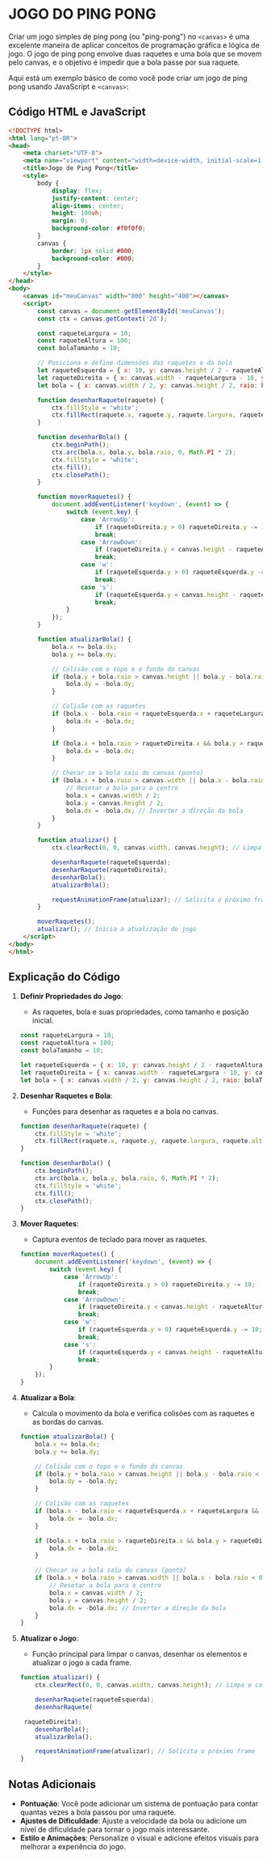 # JOGO DO PING PONG
Criar um jogo simples de ping pong (ou "ping-pong") no `<canvas>` é uma excelente maneira de aplicar conceitos de programação gráfica e lógica de jogo. O jogo de ping pong envolve duas raquetes e uma bola que se movem pelo canvas, e o objetivo é impedir que a bola passe por sua raquete.

Aqui está um exemplo básico de como você pode criar um jogo de ping pong usando JavaScript e `<canvas>`:

## Código HTML e JavaScript
```html
<!DOCTYPE html>
<html lang="pt-BR">
<head>
    <meta charset="UTF-8">
    <meta name="viewport" content="width=device-width, initial-scale=1.0">
    <title>Jogo de Ping Pong</title>
    <style>
        body {
            display: flex;
            justify-content: center;
            align-items: center;
            height: 100vh;
            margin: 0;
            background-color: #f0f0f0;
        }
        canvas {
            border: 1px solid #000;
            background-color: #000;
        }
    </style>
</head>
<body>
    <canvas id="meuCanvas" width="800" height="400"></canvas>
    <script>
        const canvas = document.getElementById('meuCanvas');
        const ctx = canvas.getContext('2d');

        const raqueteLargura = 10;
        const raqueteAltura = 100;
        const bolaTamanho = 10;

        // Posiciona e define dimensões das raquetes e da bola
        let raqueteEsquerda = { x: 10, y: canvas.height / 2 - raqueteAltura / 2, largura: raqueteLargura, altura: raqueteAltura };
        let raqueteDireita = { x: canvas.width - raqueteLargura - 10, y: canvas.height / 2 - raqueteAltura / 2, largura: raqueteLargura, altura: raqueteAltura };
        let bola = { x: canvas.width / 2, y: canvas.height / 2, raio: bolaTamanho / 2, dx: 5, dy: 3 };

        function desenharRaquete(raquete) {
            ctx.fillStyle = 'white';
            ctx.fillRect(raquete.x, raquete.y, raquete.largura, raquete.altura);
        }

        function desenharBola() {
            ctx.beginPath();
            ctx.arc(bola.x, bola.y, bola.raio, 0, Math.PI * 2);
            ctx.fillStyle = 'white';
            ctx.fill();
            ctx.closePath();
        }

        function moverRaquetes() {
            document.addEventListener('keydown', (event) => {
                switch (event.key) {
                    case 'ArrowUp':
                        if (raqueteDireita.y > 0) raqueteDireita.y -= 10;
                        break;
                    case 'ArrowDown':
                        if (raqueteDireita.y < canvas.height - raqueteAltura) raqueteDireita.y += 10;
                        break;
                    case 'w':
                        if (raqueteEsquerda.y > 0) raqueteEsquerda.y -= 10;
                        break;
                    case 's':
                        if (raqueteEsquerda.y < canvas.height - raqueteAltura) raqueteEsquerda.y += 10;
                        break;
                }
            });
        }

        function atualizarBola() {
            bola.x += bola.dx;
            bola.y += bola.dy;

            // Colisão com o topo e o fundo do canvas
            if (bola.y + bola.raio > canvas.height || bola.y - bola.raio < 0) {
                bola.dy = -bola.dy;
            }

            // Colisão com as raquetes
            if (bola.x - bola.raio < raqueteEsquerda.x + raqueteLargura && bola.y > raqueteEsquerda.y && bola.y < raqueteEsquerda.y + raqueteAltura) {
                bola.dx = -bola.dx;
            }

            if (bola.x + bola.raio > raqueteDireita.x && bola.y > raqueteDireita.y && bola.y < raqueteDireita.y + raqueteAltura) {
                bola.dx = -bola.dx;
            }

            // Checar se a bola saiu do canvas (ponto)
            if (bola.x + bola.raio > canvas.width || bola.x - bola.raio < 0) {
                // Resetar a bola para o centro
                bola.x = canvas.width / 2;
                bola.y = canvas.height / 2;
                bola.dx = -bola.dx; // Inverter a direção da bola
            }
        }

        function atualizar() {
            ctx.clearRect(0, 0, canvas.width, canvas.height); // Limpa o canvas

            desenharRaquete(raqueteEsquerda);
            desenharRaquete(raqueteDireita);
            desenharBola();
            atualizarBola();

            requestAnimationFrame(atualizar); // Solicita o próximo frame
        }

        moverRaquetes();
        atualizar(); // Inicia a atualização do jogo
    </script>
</body>
</html>
```

## Explicação do Código
1. **Definir Propriedades do Jogo**:
   - As raquetes, bola e suas propriedades, como tamanho e posição inicial.
   ```javascript
   const raqueteLargura = 10;
   const raqueteAltura = 100;
   const bolaTamanho = 10;

   let raqueteEsquerda = { x: 10, y: canvas.height / 2 - raqueteAltura / 2, largura: raqueteLargura, altura: raqueteAltura };
   let raqueteDireita = { x: canvas.width - raqueteLargura - 10, y: canvas.height / 2 - raqueteAltura / 2, largura: raqueteLargura, altura: raqueteAltura };
   let bola = { x: canvas.width / 2, y: canvas.height / 2, raio: bolaTamanho / 2, dx: 5, dy: 3 };
   ```

2. **Desenhar Raquetes e Bola**:
   - Funções para desenhar as raquetes e a bola no canvas.
   ```javascript
   function desenharRaquete(raquete) {
       ctx.fillStyle = 'white';
       ctx.fillRect(raquete.x, raquete.y, raquete.largura, raquete.altura);
   }

   function desenharBola() {
       ctx.beginPath();
       ctx.arc(bola.x, bola.y, bola.raio, 0, Math.PI * 2);
       ctx.fillStyle = 'white';
       ctx.fill();
       ctx.closePath();
   }
   ```

3. **Mover Raquetes**:
   - Captura eventos de teclado para mover as raquetes.
   ```javascript
   function moverRaquetes() {
       document.addEventListener('keydown', (event) => {
           switch (event.key) {
               case 'ArrowUp':
                   if (raqueteDireita.y > 0) raqueteDireita.y -= 10;
                   break;
               case 'ArrowDown':
                   if (raqueteDireita.y < canvas.height - raqueteAltura) raqueteDireita.y += 10;
                   break;
               case 'w':
                   if (raqueteEsquerda.y > 0) raqueteEsquerda.y -= 10;
                   break;
               case 's':
                   if (raqueteEsquerda.y < canvas.height - raqueteAltura) raqueteEsquerda.y += 10;
                   break;
           }
       });
   }
   ```

4. **Atualizar a Bola**:
   - Calcula o movimento da bola e verifica colisões com as raquetes e as bordas do canvas.
   ```javascript
   function atualizarBola() {
       bola.x += bola.dx;
       bola.y += bola.dy;

       // Colisão com o topo e o fundo do canvas
       if (bola.y + bola.raio > canvas.height || bola.y - bola.raio < 0) {
           bola.dy = -bola.dy;
       }

       // Colisão com as raquetes
       if (bola.x - bola.raio < raqueteEsquerda.x + raqueteLargura && bola.y > raqueteEsquerda.y && bola.y < raqueteEsquerda.y + raqueteAltura) {
           bola.dx = -bola.dx;
       }

       if (bola.x + bola.raio > raqueteDireita.x && bola.y > raqueteDireita.y && bola.y < raqueteDireita.y + raqueteAltura) {
           bola.dx = -bola.dx;
       }

       // Checar se a bola saiu do canvas (ponto)
       if (bola.x + bola.raio > canvas.width || bola.x - bola.raio < 0) {
           // Resetar a bola para o centro
           bola.x = canvas.width / 2;
           bola.y = canvas.height / 2;
           bola.dx = -bola.dx; // Inverter a direção da bola
       }
   }
   ```

5. **Atualizar o Jogo**:
   - Função principal para limpar o canvas, desenhar os elementos e atualizar o jogo a cada frame.

   ```javascript
   function atualizar() {
       ctx.clearRect(0, 0, canvas.width, canvas.height); // Limpa o canvas

       desenharRaquete(raqueteEsquerda);
       desenharRaquete(

    raqueteDireita);
       desenharBola();
       atualizarBola();

       requestAnimationFrame(atualizar); // Solicita o próximo frame
   }
    ```

## Notas Adicionais
- **Pontuação**: Você pode adicionar um sistema de pontuação para contar quantas vezes a bola passou por uma raquete.
- **Ajustes de Dificuldade**: Ajuste a velocidade da bola ou adicione um nível de dificuldade para tornar o jogo mais interessante.
- **Estilo e Animações**: Personalize o visual e adicione efeitos visuais para melhorar a experiência do jogo.

